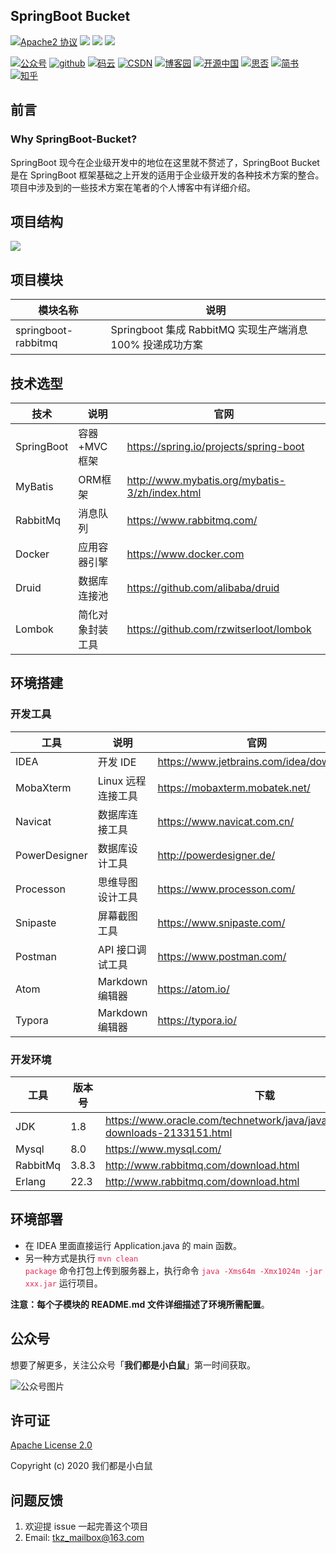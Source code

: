 ## SpringBoot Bucket

<p>
  <a href="https://www.apache.org/licenses/LICENSE-2.0"><img src="https://img.shields.io/badge/license-Apache%202-blue" alt="Apache2 协议"></a>
  <img src="https://img.shields.io/badge/release-v1.0.0-blue">
  <img src="https://img.shields.io/badge/build-passing-brightgreen">
  <img src="https://img.shields.io/badge/downloads-5M-brightgreen">
</p>

<p>
  <a href="#公众号"><img src="https://img.shields.io/badge/%E5%85%AC%E4%BC%97%E5%8F%B7-%E6%88%91%E4%BB%AC%E9%83%BD%E6%98%AF%E5%B0%8F%E7%99%BD%E9%BC%A0-blue.svg" alt="公众号"></a>
  <a href="https://github.com/tiankaizhi/SpringBoot-Bucket"><img src="https://img.shields.io/badge/GitHub-%E9%A1%B9%E7%9B%AE%E5%9C%B0%E5%9D%80-9cf.svg" alt="github"></a>
  <a href="https://gitee.com/tkz_wu/SpringBoot-Bucket"><img src="https://img.shields.io/badge/%E7%A0%81%E4%BA%91-%E9%A1%B9%E7%9B%AE%E5%9C%B0%E5%9D%80-yellowgreen.svg" alt="码云"></a>
  <a href="https://blog.csdn.net/weixin_44197154/"><img src="https://img.shields.io/badge/CSDN-%E5%8D%9A%E5%AE%A2%E5%9C%B0%E5%9D%80-success.svg" alt="CSDN"></a>
  <a href="https://www.cnblogs.com/tkzL/"><img src="https://img.shields.io/badge/%E5%8D%9A%E5%AE%A2%E5%9B%AD-%E5%8D%9A%E5%AE%A2%E5%9C%B0%E5%9D%80-yellow.svg" alt="博客园"></a>
  <a href="https://my.oschina.net/tiankaizhi/"><img src="https://img.shields.io/badge/%E5%BC%80%E6%BA%90%E4%B8%AD%E5%9B%BD-%E5%8D%9A%E5%AE%A2%E5%9C%B0%E5%9D%80-37a14e.svg" alt="开源中国"></a>
  <a href="https://segmentfault.com/u/tiankaizhi/"><img src="https://img.shields.io/badge/%E6%80%9D%E5%90%A6-%E5%8D%9A%E5%AE%A2%E5%9C%B0%E5%9D%80-blueviolet.svg" alt="思否"></a>
  <a href="https://www.jianshu.com/u/9b5933251e36/"><img src="https://img.shields.io/badge/%E7%AE%80%E4%B9%A6-%E6%96%87%E7%AB%A0-ea6f5a.svg" alt="简书"></a>
  <a href="https://www.zhihu.com/people/tiankaizhi/"><img src="https://img.shields.io/badge/%E7%9F%A5%E4%B9%8E-%E7%9F%A5%E4%B9%8E%E5%9C%B0%E5%9D%80-green.svg" alt="知乎"></a>
</p>

## 前言

### Why SpringBoot-Bucket?

SpringBoot 现今在企业级开发中的地位在这里就不赘述了，SpringBoot Bucket 是在 SpringBoot 框架基础之上开发的适用于企业级开发的各种技术方案的整合。项目中涉及到的一些技术方案在笔者的个人博客中有详细介绍。

## 项目结构

![](https://img2020.cnblogs.com/blog/1326851/202003/1326851-20200327232245713-1313517184.png)

## 项目模块

模块名称                    | 说明
----------------------------|------------------------------------------------------------------------------------------
springboot-rabbitmq         | Springboot 集成 RabbitMQ 实现生产端消息 100% 投递成功方案

## 技术选型

| 技术                 | 说明                | 官网                                                 |
| -------------------- | ------------------- | ---------------------------------------------------- |
| SpringBoot           | 容器+MVC框架        | https://spring.io/projects/spring-boot               |
| MyBatis              | ORM框架             | http://www.mybatis.org/mybatis-3/zh/index.html       |
| RabbitMq             | 消息队列            | https://www.rabbitmq.com/                            ||
| Docker               | 应用容器引擎        | https://www.docker.com                               |
| Druid                | 数据库连接池        | https://github.com/alibaba/druid                     |
| Lombok               | 简化对象封装工具    | https://github.com/rzwitserloot/lombok               |

## 环境搭建

### 开发工具

| 工具          | 说明                | 官网                                            |
| ------------- | ------------------- | ----------------------------------------------- |
| IDEA          | 开发 IDE             | https://www.jetbrains.com/idea/download         |
| MobaXterm       | Linux 远程连接工具   | https://mobaxterm.mobatek.net/ |
| Navicat       | 数据库连接工具      | https://www.navicat.com.cn/             |
| PowerDesigner | 数据库设计工具      | http://powerdesigner.de/                        |
| Processon    | 思维导图设计工具    | https://www.processon.com/              |
| Snipaste      | 屏幕截图工具        | https://www.snipaste.com/                       |
| Postman       | API 接口调试工具      | https://www.postman.com/                        |
| Atom        | Markdown编辑器      | https://atom.io/                              |
| Typora        | Markdown编辑器      | https://typora.io/                              |

### 开发环境

| 工具          | 版本号 | 下载                                                         |
| ------------- | ------ | ------------------------------------------------------------ |
| JDK           | 1.8    | https://www.oracle.com/technetwork/java/javase/downloads/jdk8-downloads-2133151.html |
| Mysql         | 8.0    | https://www.mysql.com/                                       |
| RabbitMq      | 3.8.3 | http://www.rabbitmq.com/download.html                        |
| Erlang      | 22.3 | http://www.rabbitmq.com/download.html                        |

## 环境部署

- 在 IDEA 里面直接运行 Application.java 的 main 函数。
- 另一种方式是执行 <code><font color="#de2c58">mvn clean package</font></code> 命令打包上传到服务器上，执行命令 <code><font color="#de2c58">java -Xms64m -Xmx1024m -jar xxx.jar</font></code> 运行项目。

**注意：每个子模块的 README.md 文件详细描述了环境所需配置**。

## 公众号

想要了解更多，关注公众号「**我们都是小白鼠**」第一时间获取。

![公众号图片](https://img2020.cnblogs.com/blog/1326851/202003/1326851-20200327151848769-1614210938.png)

## 许可证

[Apache License 2.0](https://www.apache.org/licenses/LICENSE-2.0)

Copyright (c) 2020 我们都是小白鼠

## 问题反馈

1. 欢迎提 issue 一起完善这个项目
2. Email: tkz_mailbox@163.com
